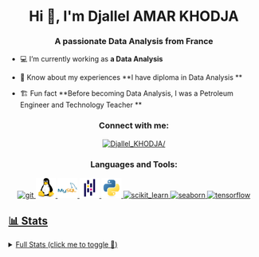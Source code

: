 <h1 align="center">Hi 👋, I'm Djallel AMAR KHODJA</h1>
<h3 align="center">A passionate Data Analysis from France</h3>

- 💻 I’m currently working as **a Data Analysis**
- 📄 Know about my experiences **I have diploma in Data Analysis **

- 🏗️ Fun fact **Before becoming Data Analysis, I was a Petroleum Engineer and Technology Teacher **

<h3 align="center">Connect with me:</h3>
<p align="center">
<a href="https://www.linkedin.com/in/djallel/" target="blank"><img align="center" src="https://raw.githubusercontent.com/rahuldkjain/github-profile-readme-generator/master/src/images/icons/Social/linked-in-alt.svg" alt="Djallel_KHODJA/" height="30" width="40" /></a>

<h3 align="center">Languages and Tools:</h3>
<p align="center"> </a> <a href="https://git-scm.com/" target="_blank" rel="noreferrer"> <img src="https://www.vectorlogo.zone/logos/git-scm/git-scm-icon.svg" alt="git" width="40" height="40"/> </a> </a> <a href="https://www.linux.org/" target="_blank" rel="noreferrer"> <img src="https://raw.githubusercontent.com/devicons/devicon/master/icons/linux/linux-original.svg" alt="linux" width="40" height="40"/> </a> <a href="https://www.mysql.com/" target="_blank" rel="noreferrer"> <img src="https://raw.githubusercontent.com/devicons/devicon/master/icons/mysql/mysql-original-wordmark.svg" alt="mysql" width="40" height="40"/> </a> <a href="https://pandas.pydata.org/" target="_blank" rel="noreferrer"> <img src="https://raw.githubusercontent.com/devicons/devicon/2ae2a900d2f041da66e950e4d48052658d850630/icons/pandas/pandas-original.svg" alt="pandas" width="40" height="40"/> </a> </a> <a href="https://www.python.org" target="_blank" rel="noreferrer"> <img src="https://raw.githubusercontent.com/devicons/devicon/master/icons/python/python-original.svg" alt="python" width="40" height="40"/> </a> <a href="https://scikit-learn.org/" target="_blank" rel="noreferrer"> <img src="https://upload.wikimedia.org/wikipedia/commons/0/05/Scikit_learn_logo_small.svg" alt="scikit_learn" width="40" height="40"/> </a> <a href="https://seaborn.pydata.org/" target="_blank" rel="noreferrer"> <img src="https://seaborn.pydata.org/_images/logo-mark-lightbg.svg" alt="seaborn" width="40" height="40"/> </a> <a href="https://www.tensorflow.org" target="_blank" rel="noreferrer"> <img src="https://www.vectorlogo.zone/logos/tensorflow/tensorflow-icon.svg" alt="tensorflow" width="40" height="40"/> </p>

## 📊 Stats

<details>
 <summary>Full Stats (click me to toggle 👀)</summary>
 <p><img src="https://github-readme-stats.vercel.app/api/top-langs/?username=DJEL-AK&theme=algolia&hide_border=true&langs_count=5" alt="Most used languages" /></p>
 <p><img src="https://github-readme-stats.vercel.app/api?username=DJEL-AK&show_icons=true&theme=algolia&hide_border=true&count_private=true&line_height=27" alt="Github Stats" /></p>
 <p><img src="https://github-readme-streak-stats.herokuapp.com/?user=DJEL-AK&theme=algolia" alt="Stat Streak" /></p>
 <p><img src="https://github-profile-trophy.vercel.app/?username=DJEL-AK&theme=algolia&margin-w=5&margin-h=5" alt="Github Trophy" /></p>
</details>